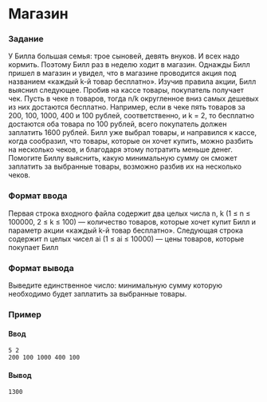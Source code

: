 # Магазин
### Задание
У Билла большая семья: трое сыновей, девять внуков. И всех надо кормить. Поэтому Билл раз в неделю ходит в магазин.
Однажды Билл пришел в магазин и увидел, что в магазине проводится акция под названием «каждый k-й товар бесплатно». 
Изучив правила акции, Билл выяснил следующее. Пробив на кассе товары, покупатель получает чек. Пусть в чеке n товаров, 
тогда n/k округленное вниз самых дешевых из них достаются бесплатно.
Например, если в чеке пять товаров за 200, 100, 1000, 400 и 100 рублей, соответственно, и k = 2, то бесплатно достаются 
оба товара по 100 рублей, всего покупатель должен заплатить 1600 рублей.
Билл уже выбрал товары, и направился к кассе, когда сообразил, что товары, которые он хочет купить, можно разбить на 
несколько чеков, и благодаря этому потратить меньше денег.
Помогите Биллу выяснить, какую минимальную сумму он сможет заплатить за выбранные товары, возможно разбив их на несколько чеков.
### Формат ввода
Первая строка входного файла содержит два целых числа n, k (1 ≤ n ≤ 100000, 2 ≤ k ≤ 100) — количество товаров, которые 
хочет купит Билл и параметр акции «каждый k-й товар бесплатно».
Следующая строка содержит n целых чисел ai (1 ≤ ai ≤ 10000) — цены товаров, которые покупает Билл

### Формат вывода
Выведите единственное число: минимальную сумму которую необходимо будет заплатить за выбранные товары.

### Пример
#### Ввод
```
5 2
200 100 1000 400 100
```
#### Вывод
```
1300
```